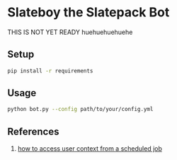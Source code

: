 # Slateboy the Slatepack Bot

THIS IS NOT YET READY huehuehuehuehe

## Setup

```sh
pip install -r requirements
```

## Usage

```sh
python bot.py --config path/to/your/config.yml
```

## References

1. [how to access user context from a scheduled job](https://github.com/python-telegram-bot/python-telegram-bot/issues/3175)
